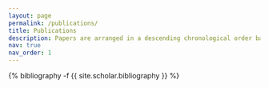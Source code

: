 ```yaml
---
layout: page
permalink: /publications/
title: Publications
description: Papers are arranged in a descending chronological order based on their publication year. You can also find my publications on Google Scholar.
nav: true
nav_order: 1
---
```


<!-- _pages/publications.md -->
<div class="publications">

{% bibliography -f {{ site.scholar.bibliography }} %}

</div>
